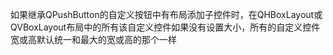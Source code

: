 如果继承QPushButton的自定义按钮中有布局添加子控件时，在QHBoxLayout或QVBoxLayout布局中的所有该自定义控件如果没有设置大小，所有的自定义控件宽或高默认统一和最大的宽或高的那个一样